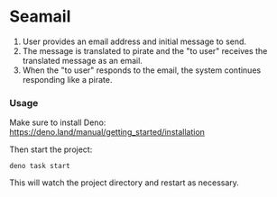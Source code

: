# Seamail

1. User provides an email address and initial message to send.
2. The message is translated to pirate and the "to user" receives the translated
   message as an email.
3. When the "to user" responds to the email, the system continues responding
   like a pirate.

### Usage

Make sure to install Deno: https://deno.land/manual/getting_started/installation

Then start the project:

```
deno task start
```

This will watch the project directory and restart as necessary.
